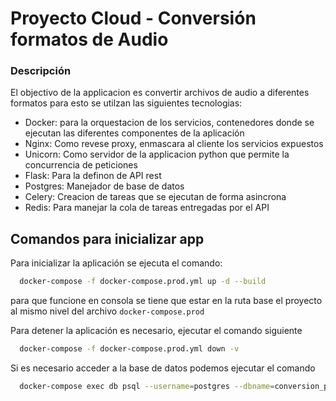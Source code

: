 
# Proyecto Cloud - Conversión formatos de Audio

### Descripción
El objectivo de la applicacion es convertir archivos de audio a diferentes formatos para esto se utilzan las siguientes tecnologias:

- Docker: para la orquestacion de los servicios, contenedores donde se ejecutan las diferentes componentes de la aplicación
- Nginx: Como revese proxy, enmascara al cliente los servicios expuestos
- Unicorn: Como servidor de la applicacion python que permite la concurrencia de peticiones
- Flask: Para la definon de API rest
- Postgres: Manejador de base de datos
- Celery: Creacion de tareas que se ejecutan de forma asincrona
- Redis: Para manejar la cola de tareas entregadas por el API




## Comandos para inicializar app


Para inicializar la aplicación se ejecuta el comando:

```bash
  docker-compose -f docker-compose.prod.yml up -d --build
```
para que funcione en consola se tiene que estar en la ruta base el proyecto al mismo nivel del archivo `docker-compose.prod`

Para detener la aplicación es necesario, ejecutar el comando siguiente

```bash 
  docker-compose -f docker-compose.prod.yml down -v
  ```

Si es necesario acceder a la base de datos podemos ejecutar el comando

```bash
  docker-compose exec db psql --username=postgres --dbname=conversion_prod
```
